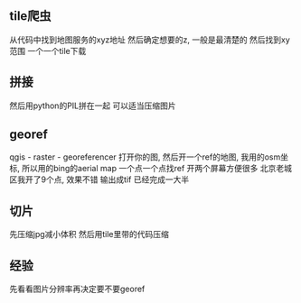 ## tile爬虫
从代码中找到地图服务的xyz地址
然后确定想要的z, 一般是最清楚的
然后找到xy范围 一个一个tile下载

## 拼接
然后用python的PIL拼在一起
可以适当压缩图片

## georef
qgis - raster - georeferencer
打开你的图, 然后开一个ref的地图, 我用的osm坐标, 所以用的bing的aerial map
一个点一个点找ref 开两个屏幕方便很多
北京老城区我开了9个点, 效果不错
输出成tif 已经完成一大半

## 切片
先压缩jpg减小体积
然后用tile里带的代码压缩

## 经验
先看看图片分辨率再决定要不要georef